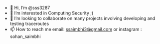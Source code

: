 - 👋 Hi, I’m @sss3287
- 👀 I’m interested in Computing Security ;)
- 💞️ I’m looking to collaborate on many projects involving developing and testing traceroutes
- 📫 How to reach me email: ssaimbhi3@gmail.com or instagram : sohan_saimbhi

<!---
sss3287/sss3287 is a ✨ special ✨ repository because its `README.md` (this file) appears on your GitHub profile.
You can click the Preview link to take a look at your changes.
--->
